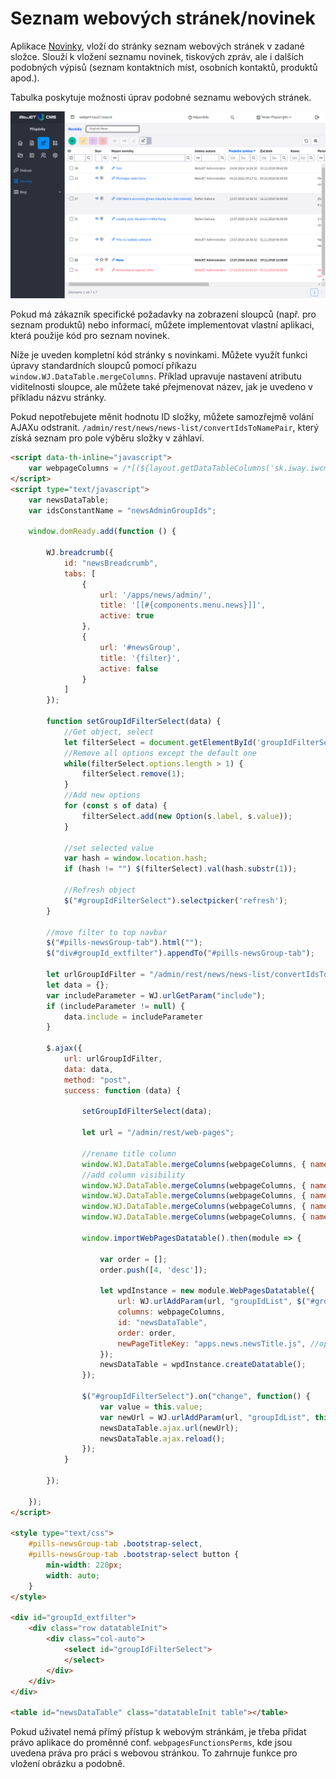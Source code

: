 # Seznam webových stránek/novinek

Aplikace [Novinky](../../redactor/apps/news/README.md), vloží do stránky seznam webových stránek v zadané složce. Slouží k vložení seznamu novinek, tiskových zpráv, ale i dalších podobných výpisů (seznam kontaktních míst, osobních kontaktů, produktů apod.).

Tabulka poskytuje možnosti úprav podobné seznamu webových stránek.

![](../../redactor/apps/news/admin-dt.png)

Pokud má zákazník specifické požadavky na zobrazení sloupců (např. pro seznam produktů) nebo informací, můžete implementovat vlastní aplikaci, která použije kód pro seznam novinek.

Níže je uveden kompletní kód stránky s novinkami. Můžete využít funkci úpravy standardních sloupců pomocí příkazu `window.WJ.DataTable.mergeColumns`. Příklad upravuje nastavení atributu viditelnosti sloupce, ale můžete také přejmenovat název, jak je uvedeno v příkladu názvu stránky.

Pokud nepotřebujete měnit hodnotu ID složky, můžete samozřejmě volání AJAXu odstranit. `/admin/rest/news/news-list/convertIdsToNamePair`, který získá seznam pro pole výběru složky v záhlaví.

```html
<script data-th-inline="javascript">
    var webpageColumns = /*[(${layout.getDataTableColumns('sk.iway.iwcm.doc.DocDetails')})]*/ '';
</script>
<script type="text/javascript">
    var newsDataTable;
    var idsConstantName = "newsAdminGroupIds";

    window.domReady.add(function () {

        WJ.breadcrumb({
            id: "newsBreadcrumb",
            tabs: [
                {
                    url: '/apps/news/admin/',
                    title: '[[#{components.menu.news}]]',
                    active: true
                },
                {
                    url: '#newsGroup',
                    title: '{filter}',
                    active: false
                }
            ]
        });

        function setGroupIdFilterSelect(data) {
            //Get object, select
            let filterSelect = document.getElementById('groupIdFilterSelect');
            //Remove all options except the default one
            while(filterSelect.options.length > 1) {
                filterSelect.remove(1);
            }
            //Add new options
            for (const s of data) {
                filterSelect.add(new Option(s.label, s.value));
            }

            //set selected value
            var hash = window.location.hash;
            if (hash != "") $(filterSelect).val(hash.substr(1));

            //Refresh object
            $("#groupIdFilterSelect").selectpicker('refresh');
        }

        //move filter to top navbar
        $("#pills-newsGroup-tab").html("");
        $("div#groupId_extfilter").appendTo("#pills-newsGroup-tab");

        let urlGroupIdFilter = "/admin/rest/news/news-list/convertIdsToNamePair?ids=constant:"+idsConstantName;
        let data = {};
        var includeParameter = WJ.urlGetParam("include");
        if (includeParameter != null) {
            data.include = includeParameter
        }

        $.ajax({
            url: urlGroupIdFilter,
            data: data,
            method: "post",
            success: function (data) {

                setGroupIdFilterSelect(data);

                let url = "/admin/rest/web-pages";

                //rename title column
                window.WJ.DataTable.mergeColumns(webpageColumns, { name: "title", title: WJ.translate("apps.news.newsTitle.js") });
                //add column visibility
                window.WJ.DataTable.mergeColumns(webpageColumns, { name: "publishStartDate", visible: true });
                window.WJ.DataTable.mergeColumns(webpageColumns, { name: "publishEndDate", visible: true });
                window.WJ.DataTable.mergeColumns(webpageColumns, { name: "htmlData", visible: true });
                window.WJ.DataTable.mergeColumns(webpageColumns, { name: "perexImage", visible: true });

                window.importWebPagesDatatable().then(module => {

                    var order = [];
                    order.push([4, 'desc']);

                    let wpdInstance = new module.WebPagesDatatable({
                        url: WJ.urlAddParam(url, "groupIdList", $("#groupIdFilterSelect").val()),
                        columns: webpageColumns,
                        id: "newsDataTable",
                        order: order,
                        newPageTitleKey: "apps.news.newsTitle.js", //optional, title of new page
                    });
                    newsDataTable = wpdInstance.createDatatable();
                });

                $("#groupIdFilterSelect").on("change", function() {
                    var value = this.value;
                    var newUrl = WJ.urlAddParam(url, "groupIdList", this.value);
                    newsDataTable.ajax.url(newUrl);
                    newsDataTable.ajax.reload();
                });
            }

        });

    });
</script>

<style type="text/css">
    #pills-newsGroup-tab .bootstrap-select,
    #pills-newsGroup-tab .bootstrap-select button {
        min-width: 220px;
        width: auto;
    }
</style>

<div id="groupId_extfilter">
    <div class="row datatableInit">
        <div class="col-auto">
            <select id="groupIdFilterSelect">
            </select>
        </div>
    </div>
</div>

<table id="newsDataTable" class="datatableInit table"></table>
```

Pokud uživatel nemá přímý přístup k webovým stránkám, je třeba přidat právo aplikace do proměnné conf. `webpagesFunctionsPerms`, kde jsou uvedena práva pro práci s webovou stránkou. To zahrnuje funkce pro vložení obrázku a podobně.
